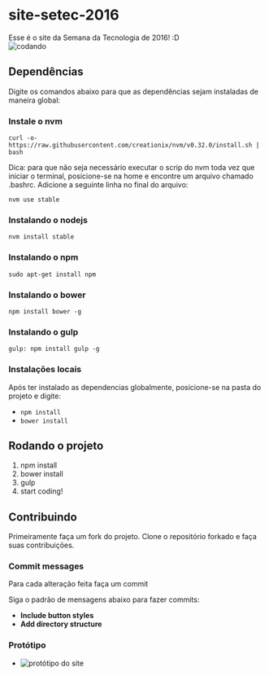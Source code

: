 # site-setec-2016
Esse é o site da Semana da Tecnologia de 2016! :D    
![codando](https://media.giphy.com/media/ZvLUtG6BZkBi0/giphy.gif)


## Dependências
  Digite os comandos abaixo para que as dependências sejam instaladas de maneira global:

  ### Instale o nvm
  ```curl -o- https://raw.githubusercontent.com/creationix/nvm/v0.32.0/install.sh | bash```

  Dica: para que não seja necessário executar o scrip do nvm toda vez que iniciar o terminal, posicione-se na home e encontre um arquivo chamado .bashrc. Adicione a seguinte linha no final do arquivo:

  ```nvm use stable```

  ### Instalando o nodejs
  ```nvm install stable```
  ### Instalando o npm
  ```sudo apt-get install npm```
  ### Instalando o bower
  ```npm install bower -g```
  ### Instalando o gulp
  ```gulp: npm install gulp -g```

  ### Instalações locais
Após ter instalado as dependencias globalmente, posicione-se na pasta do projeto e digite:
- ```npm install```
- ```bower install```

## Rodando o projeto
1. npm install
2. bower install
3. gulp
4. start coding!

## Contribuindo

Primeiramente faça um fork do projeto. Clone o repositório forkado e faça suas contribuições.

### Commit messages

Para cada alteração feita faça um commit

Siga o padrão de mensagens abaixo para fazer commits:

- **Include button styles**
- **Add directory structure**

### Protótipo
- ![protótipo do site](http://i.imgur.com/fVMF9NB.jpg)
